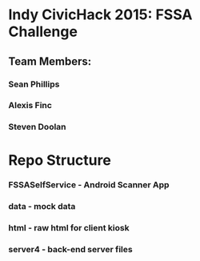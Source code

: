 # Indy CivicHack 2015: FSSA Challenge

## Team Members:
### Sean Phillips
### Alexis Finc
### Steven Doolan

# Repo Structure
### FSSASelfService - Android Scanner App
### data - mock data
### html - raw html for client kiosk
### server4 - back-end server files 